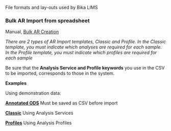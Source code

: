 File formats and lay-outs used by Bika LIMS

### Bulk AR Import from spreadsheet
Manual, [Bulk AR Creation](http://demo.bikalabs.com/knowledge-centre/manual/bika-3-user-manual/samples.-analyses.-analysis-requests/creating-analysis-requests-ars-column/bulk-ar-creation)

_There are 2 types of AR Import templates, Classic and Profile. In the Classic template, you must indicate which analyses are required for each sample. In the Profile template, you must indicate which profiles are required for each sample_

Be sure that the **Analysis Service and Profile keywords** you use in the CSV to be imported, corresponds to those in the system.

**Examples**

Using demonstration data:

**[Annotated ODS](https://gist.github.com/lemoene/d56a518a818fa7ea9f3a)**
Must be saved as CSV before import

**[Classic](https://gist.github.com/lemoene/d56a518a818fa7ea9f3a/raw/96b34597cdc07f8538c99b8f4826060c6d093811/ARImportClassic201406.csv)**
Using Analysis Services

**[Profiles](https://gist.github.com/lemoene/d56a518a818fa7ea9f3a/raw/9896fd385d478adbb71db27e432dfce74bf08792/ARImportProfiles201406.csv)**
Using Analysis Profiles

